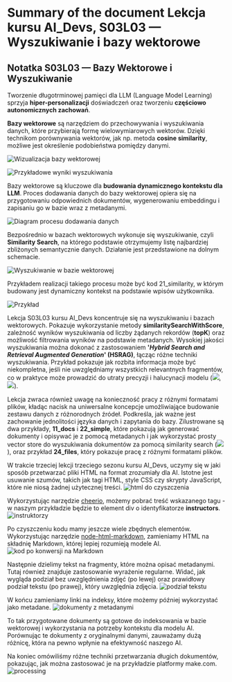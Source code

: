 # Summary of the document Lekcja kursu AI_Devs, S03L03 — Wyszukiwanie i bazy wektorowe

## Notatka S03L03 — Bazy Wektorowe i Wyszukiwanie 

Tworzenie długotrminowej pamięci dla LLM (Language Model Learning) sprzyja **hiper-personalizacji** doświadczeń oraz tworzeniu **częściowo autonomicznych zachowań**. 

**Bazy wektorowe** są narzędziem do przechowywania i wyszukiwania danych, które przybierają formę wielowymiarowych wektorów. Dzięki technikom porównywania wektorów, jak np. metoda **cosine similarity**, możliwe jest określenie podobieństwa pomiędzy danymi.

![Wizualizacja bazy wektorowej](https://cloud.overment.com/word2vec-1695711060.gif)

![Przykładowe wyniki wyszukiwania](https://cloud.overment.com/cosine-cc650e6b-1.png)

Bazy wektorowe są kluczowe dla **budowania dynamicznego kontekstu dla LLM**. Proces dodawania danych do bazy wektorowej opiera się na przygotowaniu odpowiednich dokumentów, wygenerowaniu embeddingu i zapisaniu go w bazie wraz z metadanymi.

![Diagram procesu dodawania danych](https://cloud.overment.com/store-e4ff3078-b.png)

Bezpośrednio w bazach wektorowych wykonuje się wyszukiwanie, czyli **Similarity Search**, na którego podstawie otrzymujemy listę najbardziej zbliżonych semantycznie danych. Działanie jest przedstawione na dolnym schemacie.

![Wyszukiwanie w bazie wektorowej](https://cloud.overment.com/similarty-1695814767.png)

Przykładem realizacji takiego procesu może być kod 21_similarity, w którym budowany jest dynamiczny kontekst na podstawie wpisów użytkownika.

![Przykład](https://cloud.overment.com/search-66da96ba-1.png)

Lekcja S03L03 kursu AI_Devs koncentruje się na wyszukiwaniu i bazach wektorowych. Pokazuje wykorzystanie metody **similaritySearchWithScore**, zależność wyników wyszukiwania od liczby żądanych rekordów (**topK**) oraz możliwość filtrowania wyników na podstawie metadanych. Wysokiej jakości wyszukiwania można dokonać z zastosowaniem **\'*Hybrid Search and Retrieval Augmented Generation*' (HSRAG)**, łącząc różne techniki wyszukiwania. Przykład pokazuje jak rozbita informacja może być niekompletna, jeśli nie uwzględniamy wszystkich relevantnych fragmentów, co w praktyce może prowadzić do utraty precyzji i halucynacji modelu (![](https://cloud.overment.com/miss-12acc7c6-f.png), ![](https://cloud.overment.com/fragmented-500ae0cc-c.png)). 

Lekcja zwraca również uwagę na konieczność pracy z różnymi formatami plików, kładąc nacisk na uniwersalne koncepcje umożliwiające budowanie zestawu danych z różnorodnych źródeł. Podkreśla, jak ważne jest zachowanie jednolitości języka danych i zapytania do bazy. Zilustrowane są dwa przykłady, **11_docs** i **22_simple**, które pokazują jak generować dokumenty i opisywać je z pomocą metadanych i jak wykorzystać prosty vector store do wyszukiwania dokumentów za pomocą similarity search (![](https://cloud.overment.com/simple-2adcdec1-f.png)), oraz przykład **24_files**, który pokazuje pracę z różnymi formatami plików.

W trakcie trzeciej lekcji trzeciego sezonu kursu AI_Devs, uczymy się w jaki sposób przetwarzać pliki HTML na format zrozumiały dla AI. Istotne jest usuwanie szumów, takich jak tagi HTML, style CSS czy skrypty JavaScript, które nie niosą żadnej użytecznej treści. ![html do czyszczenia](https://cloud.overment.com/html-04554502-3.png)

Wykorzystując narzędzie [cheerio](https://www.npmjs.com/package/cheerio), możemy pobrać treść wskazanego tagu - w naszym przykładzie będzie to element div o identyfikatorze **instructors**. ![instruktorzy](https://cloud.overment.com/authors-300c2ea4-c.png)

Po czyszczeniu kodu mamy jeszcze wiele zbędnych elementów. Wykorzystując narzędzie [node-html-markdown](https://www.npmjs.com/package/node-html-markdown), zamieniamy HTML na składnię Markdown, której lepiej rozumieją modele AI. ![kod po konwersji na Markdown](https://cloud.overment.com/markdown-ac61f421-6.png)

Następnie dzielimy tekst na fragmenty, które można opisać metadanymi. Tutaj również znajduje zastosowanie wyrażenie regularne. Widać, jak wygląda podział bez uwzględnienia zdjęć (po lewej) oraz prawidłowy podział tekstu (po prawej), który uwzględnia zdjęcia. ![podział tekstu](https://cloud.overment.com/split-cc2d40ca-5.jpg)

W końcu zamieniamy linki na indeksy, które możemy później wykorzystać jako metadane. ![dokumenty z metadanymi](https://cloud.overment.com/described-17bfed2b-2.png)

To tak przygotowane dokumenty są gotowe do indeksowania w bazie wektorowej i wykorzystania na potrzeby kontekstu dla modelu AI. Porównując te dokumenty z oryginalnymi danymi, zauważamy dużą różnicę, która na pewno wpłynie na efektywność naszego AI. 

Na koniec omówiliśmy różne techniki przetwarzania długich dokumentów, pokazując, jak można zastosować je na przykładzie platformy make.com. ![processing](https://cloud.overment.com/processing-f7af380e-4.png)

